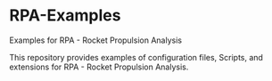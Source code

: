 # RPA-Examples
Examples for RPA - Rocket Propulsion Analysis

This repository provides examples of configuration files, Scripts, and extensions for RPA - Rocket Propulsion Analysis.
